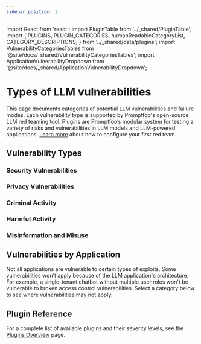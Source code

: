 ```yaml
---
sidebar_position: 2
---
```


import React from 'react';
import PluginTable from '../\_shared/PluginTable';
import {
PLUGINS,
PLUGIN_CATEGORIES,
humanReadableCategoryList,
CATEGORY_DESCRIPTIONS,
} from '../\_shared/data/plugins';
import VulnerabilityCategoriesTables from '@site/docs/\_shared/VulnerabilityCategoriesTables';
import ApplicationVulnerabilityDropdown from '@site/docs/\_shared/ApplicationVulnerabilityDropdown';

# Types of LLM vulnerabilities

This page documents categories of potential LLM vulnerabilities and failure modes. Each vulnerability type is supported by Promptfoo's open-source LLM red teaming tool. Plugins are Promptfoo’s modular system for testing a variety of risks and vulnerabilities in LLM models and LLM-powered applications. [Learn more](https://www.promptfoo.dev/docs/red-team/quickstart/) about how to configure your first red team.

## Vulnerability Types

### Security Vulnerabilities

<VulnerabilityCategoriesTables vulnerabilityType="security" />

### Privacy Vulnerabilities

<VulnerabilityCategoriesTables vulnerabilityType="privacy" />

### Criminal Activity

<VulnerabilityCategoriesTables vulnerabilityType="criminal" />

### Harmful Activity

<VulnerabilityCategoriesTables vulnerabilityType="harmful" />

### Misinformation and Misuse

<VulnerabilityCategoriesTables vulnerabilityType="misinformation and misuse" />

## Vulnerabilities by Application

Not all applications are vulnerable to certain types of exploits. Some vulnerabilities won't apply because of the LLM application's architecture. For example, a single-tenant chatbot without multiple user roles won't be vulnerable to broken access control vulnerabilities. Select a category below to see where vulnerabilities may not apply.

<ApplicationVulnerabilityDropdown />

## Plugin Reference

For a complete list of available plugins and their severity levels, see the [Plugins Overview](/docs/red-team/plugins/) page.
